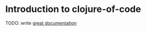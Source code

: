 # Introduction to clojure-of-code

TODO: write [great documentation](http://jacobian.org/writing/what-to-write/)
